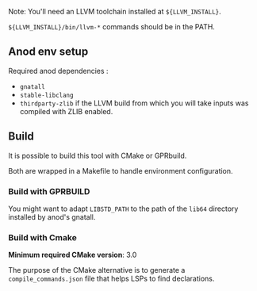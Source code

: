 Note: You'll need an LLVM toolchain installed at `${LLVM_INSTALL}`.

`${LLVM_INSTALL}/bin/llvm-*` commands should be in the PATH.

## Anod env setup

Required anod dependencies :
- `gnatall`
- `stable-libclang`
- `thirdparty-zlib` if the LLVM build from which you will take inputs was
    compiled with ZLIB enabled.

## Build

It is possible to build this tool with CMake or GPRbuild.

Both are wrapped in a Makefile to handle environment configuration.

### Build with GPRBUILD

You might want to adapt `LIBSTD_PATH` to the path of the `lib64` directory
installed by anod's gnatall.

### Build with Cmake

**Minimum required CMake version**: 3.0

The purpose of the CMake alternative is to generate a `compile_commands.json`
file that helps LSPs to find declarations.


